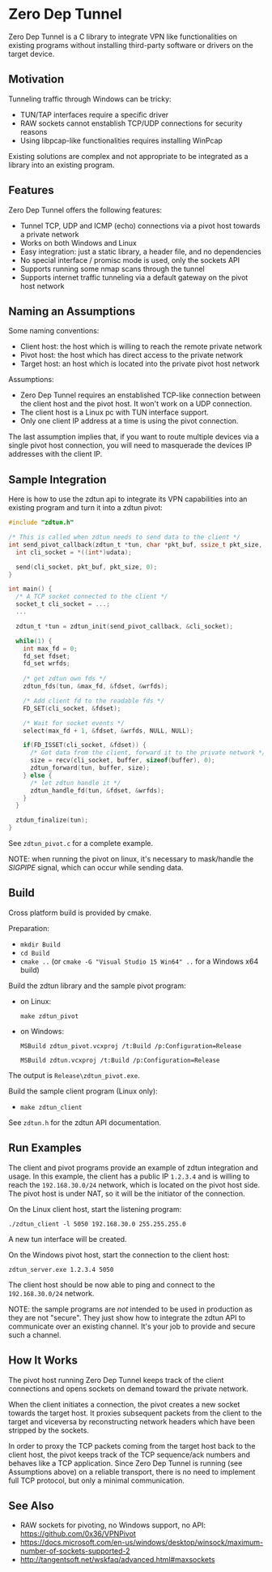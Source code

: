 # Zero Dep Tunnel

Zero Dep Tunnel is a C library to integrate VPN like functionalities on existing
programs without installing third-party software or drivers on the target device.

## Motivation

Tunneling traffic through Windows can be tricky:
  - TUN/TAP interfaces require a specific driver
  - RAW sockets cannot enstablish TCP/UDP connections for security reasons
  - Using libpcap-like functionalities requires installing WinPcap

Existing solutions are complex and not appropriate to be integrated as a library
into an existing program.

## Features

Zero Dep Tunnel offers the following features:

  - Tunnel TCP, UDP and ICMP (echo) connections via a pivot host towards a private network
  - Works on both Windows and Linux
  - Easy integration: just a static library, a header file, and no dependencies
  - No special interface / promisc mode is used, only the sockets API
  - Supports running some nmap scans through the tunnel
  - Supports internet traffic tunneling via a default gateway on the pivot host network

## Naming an Assumptions

Some naming conventions:
  - Client host: the host which is willing to reach the remote private network
  - Pivot host: the host which has direct access to the private network
  - Target host: an host which is located into the private pivot host network

Assumptions:
  - Zero Dep Tunnel requires an enstablished TCP-like connection between the client host
    and the pivot host. It won't work on a UDP connection.
  - The client host is a Linux pc with TUN interface support.
  - Only one client IP address at a time is using the pivot connection.

The last assumption implies that, if you want to route multiple devices via a single
pivot host connection, you will need to masquerade the devices IP addresses with the client
IP.

## Sample Integration

Here is how to use the zdtun api to integrate its VPN capabilities into an existing program and turn it into a zdtun pivot:

```c
#include "zdtun.h"

/* This is called when zdtun needs to send data to the client */
int send_pivot_callback(zdtun_t *tun, char *pkt_buf, ssize_t pkt_size, void *udata) {
  int cli_socket = *((int*)udata);

  send(cli_socket, pkt_buf, pkt_size, 0);
}

int main() {
  /* A TCP socket connected to the client */
  socket_t cli_socket = ...;
  ...

  zdtun_t *tun = zdtun_init(send_pivot_callback, &cli_socket);

  while(1) {
    int max_fd = 0;
    fd_set fdset;
    fd_set wrfds;
  
    /* get zdtun own fds */
    zdtun_fds(tun, &max_fd, &fdset, &wrfds);

    /* Add client fd to the readable fds */
    FD_SET(cli_socket, &fdset);

    /* Wait for socket events */
    select(max_fd + 1, &fdset, &wrfds, NULL, NULL);

    if(FD_ISSET(cli_socket, &fdset)) {
      /* Got data from the client, forward it to the private network */
      size = recv(cli_socket, buffer, sizeof(buffer), 0);
      zdtun_forward(tun, buffer, size);
    } else {
      /* let zdtun handle it */
      zdtun_handle_fd(tun, &fdset, &wrfds);
    }
  }

  ztdun_finalize(tun);
}
```

See `zdtun_pivot.c` for a complete example.

NOTE: when running the pivot on linux, it's necessary to mask/handle the *SIGPIPE*
signal, which can occur while sending data.

## Build

Cross platform build is provided by cmake.

Preparation:
  - `mkdir Build`
  - `cd Build`
  - `cmake ..` (or `cmake -G "Visual Studio 15 Win64" ..` for a Windows x64 build)

Build the zdtun library and the sample pivot program:
  - on Linux:

    `make zdtun_pivot`

  - on Windows:

    `MSBuild zdtun_pivot.vcxproj /t:Build /p:Configuration=Release`

    `MSBuild zdtun.vcxproj /t:Build /p:Configuration=Release`

  The output is `Release\zdtun_pivot.exe`.

Build the sample client program (Linux only):
  - `make zdtun_client`

See `zdtun.h` for the zdtun API documentation.

## Run Examples

The client and pivot programs provide an example of zdtun integration and usage.
In this example, the client has a public IP `1.2.3.4` and is willing to reach the
`192.168.30.0/24` network, which is located on the pivot host side.
The pivot host is under NAT, so it will be the initiator of the connection.

On the Linux client host, start the listening program:

  `./zdtun_client -l 5050 192.168.30.0 255.255.255.0`

A new tun interface will be created.

On the Windows pivot host, start the connection to the client host:

  `zdtun_server.exe 1.2.3.4 5050`

The client host should be now able to ping and connect to the `192.168.30.0/24`
network.

NOTE: the sample programs are *not* intended to be used in production as they
are not "secure". They just show how to integrate the zdtun API to
communicate over an existing channel. It's your job to provide and secure such
a channel.

## How It Works

The pivot host running Zero Dep Tunnel keeps track of the client connections and opens sockets on demand toward the private network.

When the client initiates a connection, the pivot creates a new socket towards
the target host. It proxies subsequent packets from the client to the target and
viceversa by reconstructing network headers which have been stripped by the sockets.

In order to proxy the TCP packets coming from the target host back to the client
host, the pivot keeps track of the TCP sequence/ack numbers and behaves like a
TCP application. Since Zero Dep Tunnel is running (see Assumptions above) on a
reliable transport, there is no need to implement full TCP protocol, but only a
minimal communication.

## See Also

- RAW sockets for pivoting, no Windows support, no API: https://github.com/0x36/VPNPivot
- https://docs.microsoft.com/en-us/windows/desktop/winsock/maximum-number-of-sockets-supported-2
- http://tangentsoft.net/wskfaq/advanced.html#maxsockets

